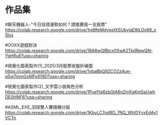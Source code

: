 # 作品集

#聊天機器人-"今日投資運勢如何？請推薦我一支股票"
https://colab.research.google.com/drive/1reBfpMdypeIXSUbvlaE8tLOx68_x5Ixs

#OOXX遊戲對決
https://colab.research.google.com/drive/18A8wQlBtcxl1XwA2TkdRewQN-YgHflu6?usp=sharing

#視覺化圖表製作(1)_2025/3月股票收盤折線圖
https://colab.research.google.com/drive/1vbaBbQ9ZCO2z4ue-q5gi7mmGxMFeXf8D?usp=sharing

#視覺化圖表製作(2)_文字雲小說角色分析
https://colab.research.google.com/drive/1PueYla6zbGtA6nZmKaKm5aUwhDE0HNF6?usp=sharing

#ASML_EXE_羽球雙人賽隨機分組
https://colab.research.google.com/drive/1KbvLC7od8D_7NQ_WtiiDYvxEdAy1VCTn
